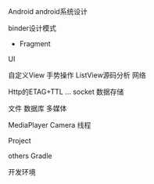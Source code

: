 Android
android系统设计

binder设计模式
- Fragment

UI

自定义View
手势操作
ListView源码分析
网络

Http的ETAG+TTL
...
socket
数据存储

文件
数据库
多媒体

MediaPlayer
Camera
线程

Project

others
Gradle

开发环境
